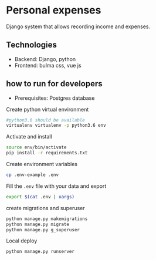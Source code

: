 # Personal expenses

Django system that allows recording income and expenses.

## Technologies

- Backend: Django, python 
- Frontend: bulma css, vue js

## how to run for developers

* Prerequisites: Postgres database


Create python virtual environment

```bash
#python3.6 should be available
virtualenv virtualenv -p python3.6 env
```
Activate and install

```bash
source env/bin/activate
pip install -r requirements.txt
```

Create environment variables 

```bash
cp .env-example .env
```

Fill the `.env` file with your data and export
```bash
export $(cat .env | xargs)
```

create migrations and superuser

```bash
python manage.py makemigrations 
python manage.py migrate
python manage.py g_superuser
```

Local deploy
```bash
python manage.py runserver
```
